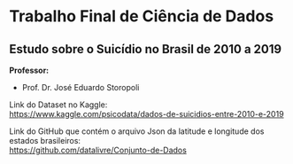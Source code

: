 # Trabalho Final de Ciência de Dados
<h2>Estudo sobre o Suicídio no Brasil de 2010 a 2019</h2>

**Professor:**<br/>
* Prof. Dr. José Eduardo Storopoli<br/>

Link do Dataset no Kaggle:<br/>
<https://www.kaggle.com/psicodata/dados-de-suicidios-entre-2010-e-2019><br/>

Link do GitHub que contém o arquivo Json da latitude e longitude dos estados brasileiros:<br/>
<https://github.com/datalivre/Conjunto-de-Dados><br/>

